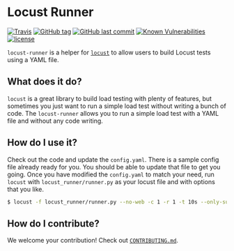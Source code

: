 # Locust Runner

[![Travis](https://img.shields.io/travis/hanpeter/locust-runner.svg?logo=travis)](https://travis-ci.org/hanpeter/locust-runner)
[![GitHub tag](https://img.shields.io/github/tag/hanpeter/locust-runner.svg?logo=github)](https://github.com/hanpeter/locust-runner/tags)
[![GitHub last commit](https://img.shields.io/github/last-commit/hanpeter/locust-runner.svg?logo=github)](https://github.com/hanpeter/locust-runner/commits)
[![Known Vulnerabilities](https://snyk.io/test/github/hanpeter/locust-runner/badge.svg)](https://snyk.io/test/github/hanpeter/locust-runner)
[![license](https://img.shields.io/github/license/hanpeter/locust-runner.svg)](LICENSE)

`locust-runner` is a helper for [`locust`](https://locust.io/) to allow users to build Locust tests using a YAML file.

## What does it do?
`locust` is a great library to build load testing with plenty of features, but sometimes you just want to run a simple load test without writing a bunch of code. The `locust-runner` allows you to run a simple load test with a YAML file and without any code writing.

## How do I use it?
Check out the code and update the `config.yaml`. There is a sample config file already ready for you. You should be able to update that file to get you going. Once you have modified the `config.yaml` to match your need, run `locust` with `locust_runner/runner.py` as your locust file and with options that you like.

```bash
$ locust -f locust_runner/runner.py --no-web -c 1 -r 1 -t 10s --only-summary
```

## How do I contribute?
We welcome your contribution! Check out [`CONTRIBUTING.md`](.github/CONTRIBUTING.md).
